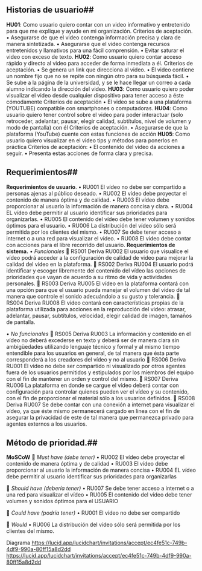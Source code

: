 ## Historias de usuario##
**HU01**: Como usuario quiero contar con un video informativo y entretenido para que me explique y ayude en mi organización.
Criterios de aceptación.
•	Asegurarse de que el video contenga información precisa y clara de manera sintetizada.
•	Asegurarse que el video contenga recursos entretenidos y llamativos para una fácil comprensión. 
•	Evitar saturar el video con exceso de texto.
**HU02**: Como usuario quiero contar acceso rápido y directo al video para acceder de forma inmediata a él.
Criterios de aceptación.
•	Se genera un link que direcciona al video.
•	El video contiene un nombre fijo que no se repite con ningún otro para su búsqueda fácil.
•	Se sube a la página de la universidad, y se le hace llegar un correo a cada alumno indicando la dirección del video.
**HU03**: Como usuario quiero poder visualizar el video desde cualquier dispositivo para tener acceso a éste cómodamente
Criterios de aceptación
•	El video se sube a una plataforma (YOUTUBE) compatible con smartphones o computadoras.
**HU04**: Como usuario quiero tener control sobre el video para poder interactuar (solo retroceder, adelantar, pausar, elegir calidad, subtítulos, nivel de volumen y modo de pantalla) con él 
Criterios de aceptación. 
•	Asegurarse de que la plataforma (YouTube) cuente con estas funciones de acción
**HU05**: Como usuario quiero visualizar en el video tips y métodos para ponerlos en práctica
Criterios de aceptación:
•	El contenido del video da acciones a seguir.
•	Presenta estas acciones de forma clara y precisa.

## Requerimientos##
**Requerimientos de usuario**.
•	RU001 El vídeo no debe ser compartido a personas ajenas al público deseado.
•	RU002 El vídeo debe proyectar el contenido de manera óptima y de calidad.
•	RU003 El vídeo debe proporcionar al usuario la información de manera concisa y clara.
•	RU004 EL vídeo debe permitir al usuario identificar sus prioridades para organizarlas.
•	RU005 El contenido del vídeo debe tener volumen y sonidos óptimos para el usuario.
•	RU006 La distribución del vídeo sólo será permitida por los clientes del mismo.
•	RU007 Se debe tener acceso a internet o a una red para visualizar el vídeo.
•	RU008 El video debe contar con acciones para el libre recorrido del usuario.
**Requerimientos de sistema.**
•	*Funcionales*
	RS001
Deriva RU002
El usuario que visualice el vídeo podrá acceder a la configuración de calidad de video para mejorar la calidad del vídeo en la plataforma.
	RS002
Deriva RU004
El usuario podrá identificar y escoger libremente del contenido del vídeo las opciones de prioridades que vayan de acuerdo a su ritmo de vida y actividades personales.
	RS003
Deriva RU005
El vídeo en la plataforma contará con una opción para que el usuario pueda manejar el volumen del vídeo de tal manera que controle el sonido adecuándolo a su gusto y tolerancia.
	RS004
Deriva RU008
El video contará con características propias de la plataforma utilizada para acciones en la reproducción del video: atrasar, adelantar, pausar, subtítulos, velocidad, elegir calidad de imagen, tamaños de pantalla.

•	*No funcionales*
	RS005
Deriva RU003
La información y contenido en el vídeo no deberá excederse en texto y deberá ser de manera clara sin ambigüedades utilizando lenguaje técnico y formal y al mismo tiempo entendible para los usuarios en general, de tal manera que ésta parte corresponderá a los creadores del vídeo y no al usuario
	RS006
Deriva RU001 
El vídeo no debe ser compartido ni visualizado por otros agentes fuera de los usuarios permitidos y estipulados por los miembros del equipo con el fin de mantener un orden y control del mismo.
	RS007
Deriva RU006
La plataforma en donde se cargue el vídeo deberá contar con configuración para controlar quienes pueden ver el vídeo y su contenido, con el fin de proporcionar el material sólo a los usuarios definidos.
	RS008
Deriva RU007
Se debe contar con una conexión a internet para visualizar el vídeo, ya que éste mismo permanecerá cargado en línea con el fin de asegurar la privacidad de este de tal manera que permanezca privado para agentes externos a los usuarios.
## Método de prioridad.##
**MoSCoW**
	*Must have (debe tener)*
•	RU002 El vídeo debe proyectar el contenido de manera óptima y de calidad
•	RU003 El vídeo debe proporcionar al usuario la información de manera concisa
•	RU004 EL vídeo debe permitir al usuario identificar sus prioridades para organizarlas

	*Should have (debería tener)*
•	RU007 Se debe tener acceso a internet o a una red para visualizar el vídeo
•	RU005 El contenido del vídeo debe tener volumen y sonidos óptimos para el USUARIO

	*Could have (podría tener)*
•	RU001 El vídeo no debe ser compartido

	*Would*
•	RU006 La distribución del vídeo sólo será permitida por los clientes del mismo.

Diagrama
https://lucid.app/lucidchart/invitations/accept/ec4fe51c-749b-4df9-990a-80ff15a8d2dd
https://lucid.app/lucidchart/invitations/accept/ec4fe51c-749b-4df9-990a-80ff15a8d2dd
 




